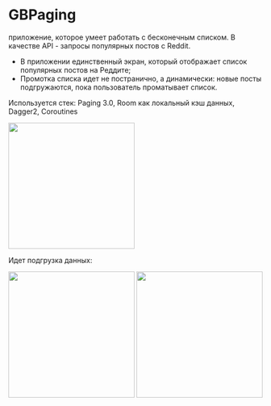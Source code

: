 # GBPaging

 приложение, которое умеет работать с бесконечным списком. В качестве API - запросы популярных постов с Reddit.
- В приложении единственный экран, который отображает список популярных постов на Реддите;
- Промотка списка идет не постранично, а динамически: новые посты подгружаются, пока пользователь проматывает список.


Используется стек: Paging 3.0, Room как локальный кэш данных, Dagger2, Coroutines

<img src="https://github.com/VladJT/GBPaging/assets/95467816/c938d241-2a0e-431c-a8e8-08a626046162.png" width="250" >



Идет подгрузка данных:

<img src="https://github.com/VladJT/GBPaging/assets/95467816/dadd0c52-a998-495b-b712-6843e7e81403.png" width="250" >
<img src="https://github.com/VladJT/GBPaging/assets/95467816/3608a558-4d00-4338-bd2f-783baf16212c.png" width="250" >

